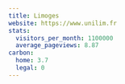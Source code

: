 ```yaml
---
title: Limoges
website: https://www.unilim.fr
stats:
  visitors_per_month: 1100000
  average_pageviews: 8.87
carbon:
  home: 3.7
  legal: 0
---
```


